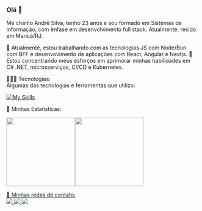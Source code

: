 
### Olá 👋
Me chamo André Silva, tenho 23 anos e sou formado em Sistemas de Informação, com ênfase em desenvolvimento full stack. Atualmente, resido em Maricá/RJ.

🔭 Atualmente, estou trabalhando com as tecnologias JS com Node/Bun com BFF e desenvovimento de aplicações com React, Angular e Nextjs.
🌱 Estou concentrando meus esforços em aprimorar minhas habilidades em C# .NET, microsserviços, CI/CD e Kubernetes.


👨🏽‍💻 Tecnologias:<br />
Algumas das tecnologias e ferramentas que utilizo:

[![My Skills](https://skillicons.dev/icons?i=js,typescript,bun,cs,dotnet,spring,laravel,react,nextjs,angular,nestjs,rabbitmq,git,docker,kubernetes,postgres,mysql,mongodb)](https://skillicons.dev)

👾 Minhas Estatísticas:

<div><img height="180em" src="https://github-readme-stats.vercel.app/api?username=andre06x&show_icons=true&theme=dracula&include_all_commits=true&count_private=true"/><a href="https://github.com/andre06x"><img height="180em" src="https://github-readme-stats.vercel.app/api/top-langs/?username=andre06x&layout=compact&langs_count=7&theme=dracula"/></div>


💬 Minhas redes de contato:<br/>
<a href="https://api.whatsapp.com/send?phone=21966270362" target="_blank"> <img src="https://img.shields.io/badge/WhatsApp-25D366?style=for-the-badge&logo=whatsapp&logoColor=white"> </img> </a>
<a href="https://www.linkedin.com/in/andr%C3%A9-silva-440157207/" target="_blank"> <img src="https://img.shields.io/badge/LinkedIn-0077B5?style=for-the-badge&logo=linkedin&logoColor=white"> </img> </a>
<a href="mailto:andre06x" target="_blank"> <img src="https://img.shields.io/badge/Gmail-D14836?style=for-the-badge&logo=gmail&logoColor=white"> </img> </a>

